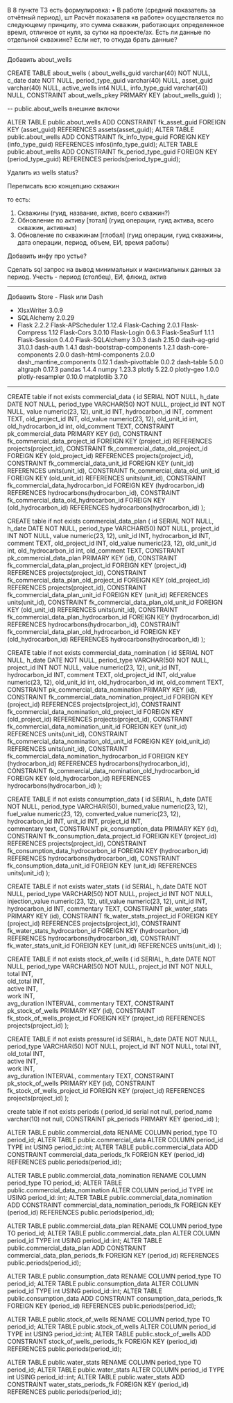 В 8 пункте ТЗ есть формулировка:
•	В работе (средний показатель за отчётный период), шт
Расчёт показателя «в работе» осуществляется по следующему принципу, это сумма скважин, работающих определенное время, отличное от нуля, за сутки на проекте/ах.
Есть ли данные по отдельной скважине? 
Если нет, то откуда брать данные?


--------------------

Добавить about_wells

CREATE TABLE about_wells (
	about_wells_guid varchar(40) NOT NULL,
	c_date date NOT NULL,
	period_type_guid varchar(40) NULL,
	asset_guid varchar(40) NULL,
	active_wells int4 NULL,
	info_type_guid varchar(40) NULL,
	CONSTRAINT about_wells_pkey PRIMARY KEY (about_wells_guid)
);


-- public.about_wells внешние включи

ALTER TABLE public.about_wells ADD CONSTRAINT fk_asset_guid FOREIGN KEY (asset_guid) REFERENCES assets(asset_guid);
ALTER TABLE public.about_wells ADD CONSTRAINT fk_info_type_guid FOREIGN KEY (info_type_guid) REFERENCES infos(info_type_guid);
ALTER TABLE public.about_wells ADD CONSTRAINT fk_period_type_guid FOREIGN KEY (period_type_guid) REFERENCES periods(period_type_guid);




Удалить из wells status?


Переписать всю концепцию скважин

то есть:
1) Скважины (гуид, название, актив, всего скважин?)
2) Обновление по активу [тотал] (гуид операции, гуид актива, всего скважин, активных)
3) Обновление по скважинам [глобал] (гуид операции, гуид скважины, дата операции, период, объем, ЕИ, время работы)




Добавить инфу про устье?



Сделать sql запрос на вывод минимальных и максимальных данных за период. 
Учесть - период (столбец), ЕИ, флюид, актив	


---------
Добавить Store - Flask или Dash
- XlsxWriter                3.0.9
- SQLAlchemy                2.0.29
- Flask                     2.2.2
Flask-APScheduler         1.12.4
Flask-Caching             2.0.1
Flask-Compress            1.12
Flask-Cors                3.0.10
Flask-Login               0.6.3
Flask-SeaSurf             1.1.1
Flask-Session             0.4.0
Flask-SQLAlchemy          3.0.3
dash                      2.15.0
dash-ag-grid              31.0.1
dash-auth                 1.4.1
dash-bootstrap-components 1.2.1
dash-core-components      2.0.0
dash-html-components      2.0.0
dash_mantine_components   0.12.1
dash-pivottable           0.0.2
dash-table                5.0.0
altgraph                  0.17.3
pandas                    1.4.4
numpy                     1.23.3
plotly                    5.22.0
plotly-geo                1.0.0
plotly-resampler          0.10.0
matplotlib                3.7.0

-------------------------


CREATE table if not exists commercial_data (
    id SERIAL NOT NULL,
    h_date DATE NOT NULL,
    period_type VARCHAR(50) NOT NULL,
    project_id INT NOT NULL,
    value numeric(23, 12), 
    unit_id INT,
    hydrocarbon_id INT,
    comment TEXT,
    old_project_id INT,
    old_value numeric(23, 12), 
    old_unit_id int,
    old_hydrocarbon_id int,
    old_comment TEXT,
    CONSTRAINT pk_commercial_data PRIMARY KEY (id),
    CONSTRAINT fk_commercial_data_project_id FOREIGN KEY (project_id) REFERENCES projects(project_id),
    CONSTRAINT fk_commercial_data_old_project_id FOREIGN KEY (old_project_id) REFERENCES projects(project_id),
    CONSTRAINT fk_commercial_data_unit_id FOREIGN KEY (unit_id) REFERENCES units(unit_id),
    CONSTRAINT fk_commercial_data_old_unit_id FOREIGN KEY (old_unit_id) REFERENCES units(unit_id),
    CONSTRAINT fk_commercial_data_hydrocarbon_id FOREIGN KEY (hydrocarbon_id) REFERENCES hydrocarbons(hydrocarbon_id),
    CONSTRAINT fk_commercial_data_old_hydrocarbon_id FOREIGN KEY (old_hydrocarbon_id) REFERENCES hydrocarbons(hydrocarbon_id)
);



CREATE table if not exists commercial_data_plan (
    id SERIAL NOT NULL,
    h_date DATE NOT NULL,
    period_type VARCHAR(50) NOT NULL,
    project_id INT NOT NULL,
    value numeric(23, 12), 
    unit_id INT,
    hydrocarbon_id INT,
    comment TEXT,
    old_project_id INT,
    old_value numeric(23, 12), 
    old_unit_id int,
    old_hydrocarbon_id int,
    old_comment TEXT,
    CONSTRAINT pk_commercial_data_plan PRIMARY KEY (id),
    CONSTRAINT fk_commercial_data_plan_project_id FOREIGN KEY (project_id) REFERENCES projects(project_id),
    CONSTRAINT fk_commercial_data_plan_old_project_id FOREIGN KEY (old_project_id) REFERENCES projects(project_id),
    CONSTRAINT fk_commercial_data_plan_unit_id FOREIGN KEY (unit_id) REFERENCES units(unit_id),
    CONSTRAINT fk_commercial_data_plan_old_unit_id FOREIGN KEY (old_unit_id) REFERENCES units(unit_id),
    CONSTRAINT fk_commercial_data_plan_hydrocarbon_id FOREIGN KEY (hydrocarbon_id) REFERENCES hydrocarbons(hydrocarbon_id),
    CONSTRAINT fk_commercial_data_plan_old_hydrocarbon_id FOREIGN KEY (old_hydrocarbon_id) REFERENCES hydrocarbons(hydrocarbon_id)
);



CREATE table if not exists commercial_data_nomination (
    id SERIAL NOT NULL,
    h_date DATE NOT NULL,
    period_type VARCHAR(50) NOT NULL,
    project_id INT NOT NULL,
    value numeric(23, 12), 
    unit_id INT,
    hydrocarbon_id INT,
    comment TEXT,
    old_project_id INT,
    old_value numeric(23, 12), 
    old_unit_id int,
    old_hydrocarbon_id int,
    old_comment TEXT,
    CONSTRAINT pk_commercial_data_nomination PRIMARY KEY (id),
    CONSTRAINT fk_commercial_data_nomination_project_id FOREIGN KEY (project_id) REFERENCES projects(project_id),
    CONSTRAINT fk_commercial_data_nomination_old_project_id FOREIGN KEY (old_project_id) REFERENCES projects(project_id),
    CONSTRAINT fk_commercial_data_nomination_unit_id FOREIGN KEY (unit_id) REFERENCES units(unit_id),
    CONSTRAINT fk_commercial_data_nomination_old_unit_id FOREIGN KEY (old_unit_id) REFERENCES units(unit_id),
    CONSTRAINT fk_commercial_data_nomination_hydrocarbon_id FOREIGN KEY (hydrocarbon_id) REFERENCES hydrocarbons(hydrocarbon_id),
    CONSTRAINT fk_commercial_data_nomination_old_hydrocarbon_id FOREIGN KEY (old_hydrocarbon_id) REFERENCES hydrocarbons(hydrocarbon_id)
);



CREATE TABLE if not exists consumption_data (
    id SERIAL,
    h_date DATE NOT NULL,
    period_type VARCHAR(50),
    burned_value numeric(23, 12),
    fuel_value numeric(23, 12),
    converted_value numeric(23, 12), 
    hydrocarbon_id INT,
    unit_id INT,
    project_id INT,     
    commentary text,
    CONSTRAINT pk_consumption_data PRIMARY KEY (id),
    CONSTRAINT fk_consumption_data_project_id FOREIGN KEY (project_id) REFERENCES projects(project_id),
    CONSTRAINT fk_consumption_data_hydrocarbon_id FOREIGN KEY (hydrocarbon_id) REFERENCES hydrocarbons(hydrocarbon_id),
    CONSTRAINT fk_consumption_data_unit_id FOREIGN KEY (unit_id) REFERENCES units(unit_id)
);


CREATE TABLE if not exists water_stats (
    id SERIAL,
    h_date DATE NOT NULL,
    period_type VARCHAR(50) NOT NULL,
    project_id INT NOT NULL,
    injection_value numeric(23, 12),
    util_value numeric(23, 12),
    unit_id INT,
    hydrocarbon_id INT,
    commentary TEXT,
    CONSTRAINT pk_water_stats PRIMARY KEY (id),
    CONSTRAINT fk_water_stats_project_id FOREIGN KEY (project_id) REFERENCES projects(project_id),
    CONSTRAINT fk_water_stats_hydrocarbon_id FOREIGN KEY (hydrocarbon_id) REFERENCES hydrocarbons(hydrocarbon_id),
    CONSTRAINT fk_water_stats_unit_id FOREIGN KEY (unit_id) REFERENCES units(unit_id)
);


CREATE TABLE if not exists stock_of_wells (
    id SERIAL,
    h_date DATE NOT NULL,
    period_type VARCHAR(50) NOT NULL,
    project_id INT NOT NULL,
    total INT,  
    old_total INT,  
    active INT,  
    work INT,  
    avg_duration INTERVAL,
    commentary TEXT,
    CONSTRAINT pk_stock_of_wells PRIMARY KEY (id),
    CONSTRAINT fk_stock_of_wells_project_id FOREIGN KEY (project_id) REFERENCES projects(project_id)
);


CREATE TABLE if not exists pressure(
    id SERIAL,
    h_date DATE NOT NULL,
    period_type VARCHAR(50) NOT NULL,
    project_id INT NOT NULL,
    total INT,  
    old_total INT,  
    active INT,  
    work INT,  
    avg_duration INTERVAL,
    commentary TEXT,
    CONSTRAINT pk_stock_of_wells PRIMARY KEY (id),
    CONSTRAINT fk_stock_of_wells_project_id FOREIGN KEY (project_id) REFERENCES projects(project_id)
);


create table if not exists periods (
	period_id serial not null,
	period_name varchar(10) not null,
	CONSTRAINT pk_periods PRIMARY KEY (period_id)
);


ALTER TABLE public.commercial_data RENAME COLUMN period_type TO period_id;
ALTER TABLE public.commercial_data ALTER COLUMN period_id TYPE int USING period_id::int;
ALTER TABLE public.commercial_data ADD CONSTRAINT commercial_data_periods_fk FOREIGN KEY (period_id) REFERENCES public.periods(period_id);

ALTER TABLE public.commercial_data_nomination RENAME COLUMN period_type TO period_id;
ALTER TABLE public.commercial_data_nomination ALTER COLUMN period_id TYPE int USING period_id::int;
ALTER TABLE public.commercial_data_nomination ADD CONSTRAINT commercial_data_nomination_periods_fk FOREIGN KEY (period_id) REFERENCES public.periods(period_id);


ALTER TABLE public.commercial_data_plan RENAME COLUMN period_type TO period_id;
ALTER TABLE public.commercial_data_plan ALTER COLUMN period_id TYPE int USING period_id::int;
ALTER TABLE public.commercial_data_plan ADD CONSTRAINT commercial_data_plan_periods_fk FOREIGN KEY (period_id) REFERENCES public.periods(period_id);

ALTER TABLE public.consumption_data RENAME COLUMN period_type TO period_id;
ALTER TABLE public.consumption_data ALTER COLUMN period_id TYPE int USING period_id::int;
ALTER TABLE public.consumption_data ADD CONSTRAINT consumption_data_periods_fk FOREIGN KEY (period_id) REFERENCES public.periods(period_id);

ALTER TABLE public.stock_of_wells RENAME COLUMN period_type TO period_id;
ALTER TABLE public.stock_of_wells ALTER COLUMN period_id TYPE int USING period_id::int;
ALTER TABLE public.stock_of_wells ADD CONSTRAINT stock_of_wells_periods_fk FOREIGN KEY (period_id) REFERENCES public.periods(period_id);


ALTER TABLE public.water_stats RENAME COLUMN period_type TO period_id;
ALTER TABLE public.water_stats ALTER COLUMN period_id TYPE int USING period_id::int;
ALTER TABLE public.water_stats ADD CONSTRAINT water_stats_periods_fk FOREIGN KEY (period_id) REFERENCES public.periods(period_id);


